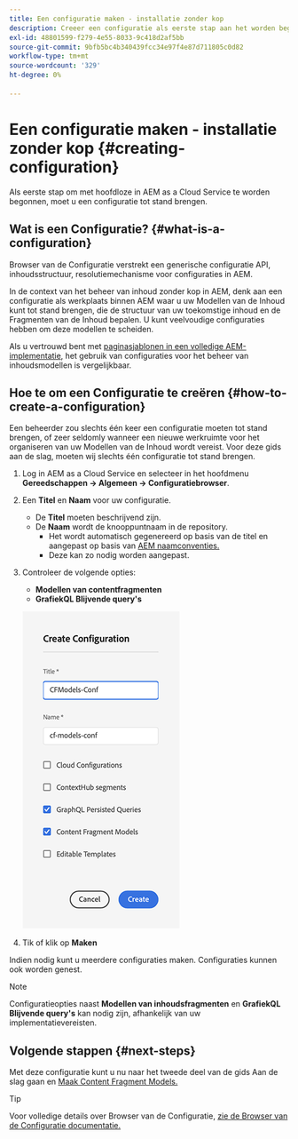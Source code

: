 ```yaml
---
title: Een configuratie maken - installatie zonder kop
description: Creeer een configuratie als eerste stap aan het worden begonnen met hoofdloos in AEM as a Cloud Service.
exl-id: 48801599-f279-4e55-8033-9c418d2af5bb
source-git-commit: 9bfb5bc4b340439fcc34e97f4e87d711805c0d82
workflow-type: tm+mt
source-wordcount: '329'
ht-degree: 0%

---
```


# Een configuratie maken - installatie zonder kop {#creating-configuration}

Als eerste stap om met hoofdloze in AEM as a Cloud Service te worden begonnen, moet u een configuratie tot stand brengen.

## Wat is een Configuratie? {#what-is-a-configuration}

Browser van de Configuratie verstrekt een generische configuratie API, inhoudsstructuur, resolutiemechanisme voor configuraties in AEM.

In de context van het beheer van inhoud zonder kop in AEM, denk aan een configuratie als werkplaats binnen AEM waar u uw Modellen van de Inhoud kunt tot stand brengen, die de structuur van uw toekomstige inhoud en de Fragmenten van de Inhoud bepalen. U kunt veelvoudige configuraties hebben om deze modellen te scheiden.

Als u vertrouwd bent met [paginasjablonen in een volledige AEM-implementatie,](/help/sites-cloud/authoring/features/templates.md) het gebruik van configuraties voor het beheer van inhoudsmodellen is vergelijkbaar.

## Hoe te om een Configuratie te creëren {#how-to-create-a-configuration}

Een beheerder zou slechts één keer een configuratie moeten tot stand brengen, of zeer seldomly wanneer een nieuwe werkruimte voor het organiseren van uw Modellen van de Inhoud wordt vereist. Voor deze gids aan de slag, moeten wij slechts één configuratie tot stand brengen.

1. Log in AEM as a Cloud Service en selecteer in het hoofdmenu **Gereedschappen -> Algemeen -> Configuratiebrowser**.
1. Een **Titel** en **Naam** voor uw configuratie.
   * De **Titel** moeten beschrijvend zijn.
   * De **Naam** wordt de knooppuntnaam in de repository.
      * Het wordt automatisch gegenereerd op basis van de titel en aangepast op basis van [AEM naamconventies.](/help/implementing/developing/introduction/naming-conventions.md)
      * Deze kan zo nodig worden aangepast.
1. Controleer de volgende opties:
   * **Modellen van contentfragmenten**
   * **GrafiekQL Blijvende query&#39;s**

   ![Configuratie maken](../assets/create-configuration.png)

1. Tik of klik op **Maken**

Indien nodig kunt u meerdere configuraties maken. Configuraties kunnen ook worden genest.

>[!NOTE]
>
>Configuratieopties naast **Modellen van inhoudsfragmenten** en **GrafiekQL Blijvende query&#39;s** kan nodig zijn, afhankelijk van uw implementatievereisten.

## Volgende stappen {#next-steps}

Met deze configuratie kunt u nu naar het tweede deel van de gids Aan de slag gaan en [Maak Content Fragment Models.](create-content-model.md)

>[!TIP]
>
>Voor volledige details over Browser van de Configuratie, [zie de Browser van de Configuratie documentatie.](/help/implementing/developing/introduction/configurations.md)
